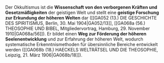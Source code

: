 
Der Okkultismus ist die **Wissenschaft von den verborgenen Kräften und Gesetzmäßigkeiten** der geistigen Welt und stellt eine **geistige Forschung zur Erkundung der höheren Welten** dar ([[GA052 (13.) DIE GESCHICHTE DES SPIRITISMUS, Berlin, 30. Mai 1904|GA052/13]], [[GA068a (56.) THEOSOPHIE UND BIBEL, Mitgliedervortrag, Hamburg, 29. November 1910|GA068a/56]]). Er bildet einen **Weg zur Förderung der höheren Seelenentwicklung** und zur Erfahrung der höheren Welt, wodurch systematische Erkenntnismethoden für übersinnliche Bereiche entwickelt werden ([[GA068b (18.) HAECKELS WELTRÄTSEL UND DIE THEOSOPHIE, Leipzig, 21. März 1906|GA068b/18]]).
